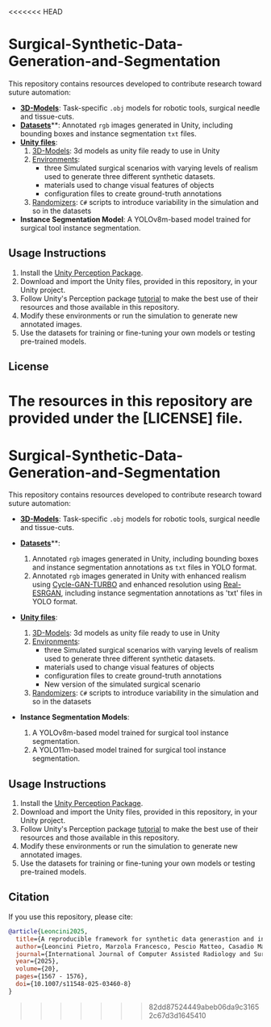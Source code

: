 <<<<<<< HEAD
# Surgical-Synthetic-Data-Generation-and-Segmentation

This repository contains resources developed to contribute research toward suture automation:

- [**3D-Models**](https://github.com/PietroLeoncini/Surgical-Synthetic-Data-Generation-and-Segmentation/tree/main/3D-Models): Task-specific `.obj` models for robotic tools, surgical needle and tissue-cuts.
- [**Datasets**](https://github.com/PietroLeoncini/Surgical-Synthetic-Data-Generation-and-Segmentation/tree/main/Datasets)**: Annotated `rgb` images generated in Unity, including bounding boxes and instance segmentation `txt` files.
- [**Unity files**](https://github.com/PietroLeoncini/Surgical-Synthetic-Data-Generation-and-Segmentation/tree/main/Unity):
    1. [3D-Models](https://github.com/PietroLeoncini/Surgical-Synthetic-Data-Generation-and-Segmentation/tree/main/Unity/3D-Models): 3d models as unity file ready to use in Unity
    2. [Environments](https://github.com/PietroLeoncini/Surgical-Synthetic-Data-Generation-and-Segmentation/tree/main/Unity/Environments): 
        - three Simulated surgical scenarios with varying levels of realism used to generate three different synthetic datasets.
        - materials used to change visual features of objects
        - configuration files to create ground-truth annotations
    3. [Randomizers](https://github.com/PietroLeoncini/Surgical-Synthetic-Data-Generation-and-Segmentation/tree/main/Unity/Randomizers): `C#` scripts to introduce variability in the simulation and so in the datasets
- **Instance Segmentation Model**: A YOLOv8m-based model trained for surgical tool instance segmentation.

## Usage Instructions

1. Install the [Unity Perception Package](https://docs.unity3d.com/Packages/com.unity.perception@1.0/manual/index.html).
2. Download and import the Unity files, provided in this repository, in your Unity project.
3. Follow Unity's Perception package [tutorial](https://github.com/Unity-Technologies/com.unity.perception) to make the best use of their resources and those available in this repository.
4. Modify these environments or run the simulation to generate new annotated images.
5. Use the datasets for training or fine-tuning your own models or testing pre-trained models.


## License

The resources in this repository are provided under the [LICENSE] file.
=======
# Surgical-Synthetic-Data-Generation-and-Segmentation

This repository contains resources developed to contribute research toward suture automation:

- [**3D-Models**](https://github.com/PietroLeoncini/Surgical-Synthetic-Data-Generation-and-Segmentation/tree/main/3D-Models): Task-specific `.obj` models for robotic tools, surgical needle and tissue-cuts.
- [**Datasets**](https://github.com/PietroLeoncini/Surgical-Synthetic-Data-Generation-and-Segmentation/tree/main/Datasets)**: 
    1. Annotated `rgb` images generated in Unity, including bounding boxes and instance segmentation annotations as `txt` files in YOLO format. 
    2. Annotated `rgb` images generated in Unity with enhanced realism using [Cycle-GAN-TURBO](https://github.com/GaParmar/img2img-turbo) and enhanced resolution using [Real-ESRGAN](https://github.com/xinntao/Real-ESRGAN), including instance segmentation annotations as 'txt' files in YOLO format.

- [**Unity files**](https://github.com/PietroLeoncini/Surgical-Synthetic-Data-Generation-and-Segmentation/tree/main/Unity):
    1. [3D-Models](https://github.com/PietroLeoncini/Surgical-Synthetic-Data-Generation-and-Segmentation/tree/main/Unity/3D-Models): 3d models as unity file ready to use in Unity
    2. [Environments](https://github.com/PietroLeoncini/Surgical-Synthetic-Data-Generation-and-Segmentation/tree/main/Unity/Environments): 
        - three Simulated surgical scenarios with varying levels of realism used to generate three different synthetic datasets.
        - materials used to change visual features of objects
        - configuration files to create ground-truth annotations
        - New version of the simulated surgical scenario
    3. [Randomizers](https://github.com/PietroLeoncini/Surgical-Synthetic-Data-Generation-and-Segmentation/tree/main/Unity/Randomizers): `C#` scripts to introduce variability in the simulation and so in the datasets
- **Instance Segmentation Models**: 
    1. A YOLOv8m-based model trained for surgical tool instance segmentation.
    2. A YOLO11m-based model trained for surgical tool instance segmentation.

## Usage Instructions

1. Install the [Unity Perception Package](https://docs.unity3d.com/Packages/com.unity.perception@1.0/manual/index.html).
2. Download and import the Unity files, provided in this repository, in your Unity project.
3. Follow Unity's Perception package [tutorial](https://github.com/Unity-Technologies/com.unity.perception) to make the best use of their resources and those available in this repository.
4. Modify these environments or run the simulation to generate new annotated images.
5. Use the datasets for training or fine-tuning your own models or testing pre-trained models.

## Citation

If you use this repository, please cite:

```bibtex
@article{Leoncini2025,
  title={A reproducible framework for synthetic data generastion and instance segmentation in robotic suturing},
  author={Leoncini Pietro, Marzola Francesco, Pescio Matteo, Casadio Maura, Arezzo Alberto, Dagnino Giulio},
  journal={International Journal of Computer Assisted Radiology and Surgery},
  year={2025},
  volume={20},
  pages={1567 - 1576},
  doi={10.1007/s11548-025-03460-8}
}
```
>>>>>>> 82dd87524449abeb06da9c31652c67d3d1645410
